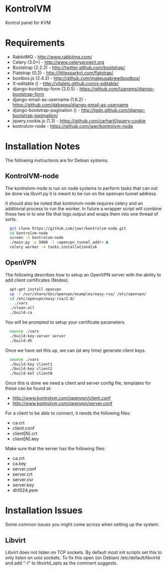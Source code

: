 KontrolVM
=========

Kontrol panel for KVM

Requirements
============

* RabbitMQ - http://www.rabbitmq.com/
* Celery (3.0+) - http://www.celeryproject.org
* Bootstrap (2.2.2) - http://twitter.github.com/bootstrap/
* Flatstrap (0.2) - http://littlesparkvt.com/flatstrap/
* bootbox.js (2.4.2) - http://github.com/makeusabrew/bootbox/
* X-editable () - http://vitalets.github.com/x-editable/
* django-bootstrap-form (2.0.5) - https://github.com/tzangms/django-bootstrap-form
* django-email-as-username (1.6.2) - https://github.com/dabapps/django-email-as-username
* django-bootstrap-pagination () - http://tgdn.github.com/django-bootstrap-pagination/
* jquery.cookie.js (1.3) - https://github.com/carhartl/jquery-cookie
* kontrolvm-node - https://github.com/jawr/kontrolvm-node

Installation Notes
==================
The following instructions are for Debian systems.

KontrolVM-node
--------------
The kontrolvm-node is run on node systems to perform tasks that can not be done
via libvirt.py it is meant to be run on the openvpn tunnel address.

It should also be noted that kontrolvm-node requires celery and an additional 
process to run the worker. In future a wrapper script will combine these two
in to one file that logs output and wraps them into one thread of sorts.

```bash
  git clone https://github.com/jawr/kontrolvm-node.git
  cd kontrolvm-node
  screen -S kontrolvm-node
  ./main.py -p 5000 -l <openvpn_tunnel_addr> &
  celery worker -A tasks.installationdisk
```

OpenVPN
-------
The following describes how to setup an OpenVPN server with the ability to add 
client certificates (Nodes).

```bash
  apt-get install openvpn
  cp -r /usr/share/doc/openvpn/examples/easy-rsa/ /etc/openvpn/
  cd /etc/openvpn/easy-rsa/2.0/
  . ./vars
  ./clean-all
  ./build-ca
```

You will be prompted to setup your certificate parameters.

```bash
  source ./vars
  ./build-key-server server
  ./build-dh
```
  
Once we have set this up, we can (at any time) generate client keys.

```bash
  source ./vars
  ./build-key client1
  ./build-key client2
  ./build-ket clientN
```

Once this is done we need a client and server config file, templates for these
can be found at:

* http://www.kontrolvm.com/openvpn/client.conf
* http://www.kontrolvm.com/openvpn/server.conf

For a client to be able to connect, it needs the following files:

* ca.crt  
* client.conf
* client[N].crt
* client[N].key

Make sure that the server has the following files:

* ca.crt
* ca.key
* server.conf
* server.crt
* server.csr
* server.key
* dh1024.pem

Installation Issues
===================
Some common issues you might come across when setting up the system.

Libvirt
-------
Libvirt does not listen on TCP sockets. By default most init scripts set this to
only listen on unix sockets. To fix this open (on Debian) /etc/default/libvirtd
and add "-l" to libvirtd_opts as the comment suggests.
